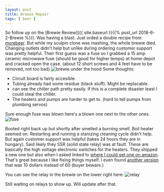 ```yaml
---
layout: post
title: Brewie Repair
tags: [ beer ]
---
```


So follow up on the [Brewie Review]({{ site.baseurl }}{{% post_url 2018-6-2-Brewie %}}). Was having a blast. Just orded a double recipe from [morebeer](https://morebeer.com). But while my sculpin clone was mashing, the whole brewie died. Changing outlets didn't help but unlike during ordering customer support was pretty helpful. Their first guess was a fuse so I grabbed a 15 amp ceramic microwave fuse (should be good for higher temps) at home depot and cracked open the case. (about 12 short screws and 4 feet have to be removed, not too bad)
![brewie under the hood](https://pk70ha.dm.files.1drv.com/y4mDUSCLRR9-Wj1mi539ASJ8bDkeaPM9WUKqANL_IF7-bA3vO65d4IfEU7xVd7ZJVNOJSD0zhjKC8k6NTrgIa1T2a5hdMDTlCfA36XnlCNBqU4id9tUMed2OpQqfFj7xNnsK7t58__bvfVopwNEWAkp2C9blC672we7hyUMCP5N6eLoCzOYnB6UJ8KtDGvsn9O59OywtfkRVsr6ST69iHYiOA?width=4032&height=3024&cropmode=none)
Some thoughts:
* Circuit board is fairly accesible.
* Tubing already had some residue (black stuff). Might be replacable.
* can see the chiller path pretty easily. If this is a complete disaster least I could steal the chiller. 
* The heaters and pumps are harder to get to. (hard to tell pumps from plumbing servos)

Sure enough fuse was blown here's a blown one next to the other ones.
![fuse](https://nwev7w.dm.files.1drv.com/y4mPBo8Q8BdILjtsKlMlVuV-J69cNppliqR1Be9ucOraJmorP603lUNoMmoMR9eM0Zx6xd4zGltB_91tn-cyWcvBDkKRy_ga3P1FeeWy0B30uaqgfr7UE3REV72jB6HViBu1n4O53lhDV5nVX0OaG1kgt2pcRW_OXWdCYULpQm_okP_rTIFmxNfzuGHgv1qjkYttX_CkbLBhDilg30yLfaNsg?width=3024&height=4032&cropmode=none)

Booted right back up but shortly after smelled a burning smell. Boil heater seemed on. Restarting and running a stanizing cleaning cycle didn't help. But again customer support was helpful (takes 24 hours they are in hungary). Said likely they SSR (solid state relay) was at fault. These are basically the high voltage electronic switches for the heaters. They shipped a new one but also when I asked linked to [where I could get one on amazon](https://www.amazon.com/Omron-G3NA-220B-DC5-24-Indicator-Phototriac-Isolation/dp/B003B2Z0N6/ref=sr_1_fkmr0_1?ie=UTF8&amp;qid=1542305128&amp;sr=8-1-fkmr0&amp;keywords=20+amp+omron+ssr). That's great because I like fixing things myself. I even found [another version](https://www.amazon.com/gp/product/B074FT4VXB/ref=oh_aui_detailpage_o00_s00?ie=UTF8&psc=1) that was 10 dollars instead of 60 (buyer beware.)

You can see the relay in the brewie on the lower right here:
![relay](https://o9lleg.dm.files.1drv.com/y4mRTSNZLRYP-82IKXuUj8CbQZL9Fo3LXbm0JNg2mhYqs3kC2rZiBMaWsIrM2bWlXYTacUVuPT9UwbMw37Ps7N-3KKIVIrKUlv6qZltLbm-z7wLyQEu3lvp7JIGLCJib_uRoO4Jk-D2s1F1v1gbwAOjJl_g3ljkPOuyHpYDlTiA1gD_f7jdp63wV62cG-VKlB10S3USuBsp_Wxn2vu4SmhVAw?width=4032&height=3024&cropmode=none)

Still waiting on relays to show up. Will update after that. 




